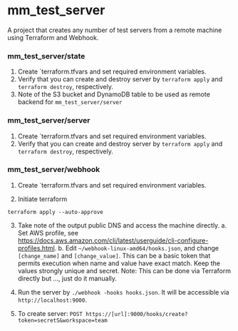 # mm_test_server
A project that creates any number of test servers from a remote machine using Terraform and Webhook.

### mm_test_server/state
1. Create `terraform.tfvars and set required environment variables.
2. Verify that you can create and destroy server by `terraform apply` and `terraform destroy`, respectively.
3. Note of the S3 bucket and DynamoDB table to be used as remote backend for `mm_test_server/server`

### mm_test_server/server
1. Create `terraform.tfvars and set required environment variables.
2. Verify that you can create and destroy server by `terraform apply` and `terraform destroy`, respectively.

### mm_test_server/webhook
1. Create `terraform.tfvars and set required environment variables.

2. Initiate terraform
```
terraform apply --auto-approve
```

3. Take note of the output public DNS and access the machine directly.
  a. Set AWS profile, see https://docs.aws.amazon.com/cli/latest/userguide/cli-configure-profiles.html.
  b. Edit `~/webhook-linux-amd64/hooks.json`, and change `[change_name]` and `[change_value]`. This can be a basic token that permits execution when name and value have exact match. Keep the values strongly unique and secret.
Note: This can be done via Terraform directly but ..., just do it manually.

4. Run the server by ``./webhook -hooks hooks.json``. It will be accessible via ``http://localhost:9000``.

5. To create server: ``POST https://[url]:9000/hooks/create?token=secretS&workspace=team``
